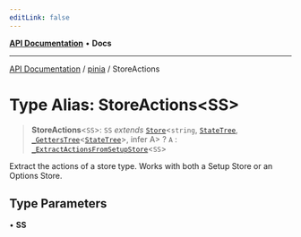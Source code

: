 ```yaml
---
editLink: false
---
```


[**API Documentation**](../../index.md) • **Docs**

***

[API Documentation](../../index.md) / [pinia](../index.md) / StoreActions

# Type Alias: StoreActions\<SS\>

> **StoreActions**\<`SS`\>: `SS` *extends* [`Store`](Store.md)\<`string`, [`StateTree`](StateTree.md), [`_GettersTree`](GettersTree.md)\<[`StateTree`](StateTree.md)\>, infer A\> ? `A` : [`_ExtractActionsFromSetupStore`](ExtractActionsFromSetupStore.md)\<`SS`\>

Extract the actions of a store type. Works with both a Setup Store or an
Options Store.

## Type Parameters

• **SS**
